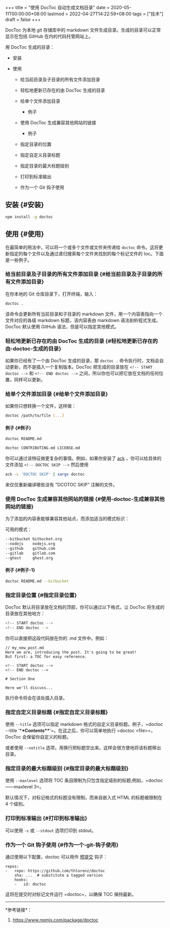 +++
title = "使用 DocToc 自动生成文档目录"
date = 2020-05-11T00:00:00+08:00
lastmod = 2022-04-27T14:22:59+08:00
tags = ["技术"]
draft = false
+++

DocToc 为本地 git 存储库中的 markdown 文件生成目录。生成的目录可以正常显示在包括 GitHub 在内的代码托管网站上。

用 DocToc 生成的目录：

- 安装
- 使用

  - 给当前目录及子目录的所有文件添加目录
  - 轻松地更新已存在的由 DocToc 生成的目录
  - 给单个文件添加目录

    - 例子

  - 使用 DocToc 生成兼容其他网站的链接

    - 例子

  - 指定目录的位置
  - 指定自定义目录标题
  - 指定目录的最大标题级别
  - 打印到标准输出
  - 作为一个 Git 钩子使用

## 安装 {#安装}

```sh
npm install -g doctoc
```

## 使用 {#使用}

在最简单的用法中，可以将一个或多个文件或文件夹传递给 `doctoc`
命令。这将更新指定的每个文件以及通过递归搜索每个文件夹找到的每个标记文件的
toc。下面是一些例子。

### 给当前目录及子目录的所有文件添加目录 {#给当前目录及子目录的所有文件添加目录}

在你本地的 Git 仓库目录下，打开终端，输入：

```sh
doctoc .
```

该命令会更新所有当前目录和子目录的 markdown
文件，用一个内容表指向一个文件对应的各级 markdown 标题，该内容表由
markdown 语法剖析程式生成。DocToc 默认使用 GitHub 语法，但是可以指定其他模式。

### 轻松地更新已存在的由 DocToc 生成的目录 {#轻松地更新已存在的由-doctoc-生成的目录}

如果你已经有了一个由 DocToc 生成的目录，那 `doctoc .`
命令执行时，文档会自动更新，而不是插入一个复制版本。DocToc
把生成的目录放在 `<!-- START doctoc -->` 和 `<!-- END doctoc -->`
之间，所以你也可以把它放在文档的任何位置，同样可以更新。

### 给单个文件添加目录 {#给单个文件添加目录}

如果你只想转换一个文件，这样做：

```sh
doctoc /path/to/file [...]
```

#### 例子 {#例子}

```sh
doctoc README.md

doctoc CONTRIBUTING.md LICENSE.md
```

你可以通过该特征做更复杂的事情。例如，如果你安装了
[ack](http://beyondgrep.com/) ，你可以给具体的文件添加
`<!-- DOCTOC SKIP -->` 然后使用

```sh
ack -L 'DOCTOC SKIP' | xargs doctoc
```

来仅仅重新编译哪些没有 "DCOTOC SKIP" 注解的文件。

### 使用 DocToc 生成兼容其他网站的链接 {#使用-doctoc-生成兼容其他网站的链接}

为了添加的内容表能够兼容其他站点，而添加适当的模式标识：

可用的模式：

```sh
--bitbucket bitbucket.org
--nodejs    nodejs.org
--github    github.com
--gitlab    gitlab.com
--ghost     ghost.org
```

#### 例子 {#例子-1}

```sh
doctoc README.md --bitbucket
```

### 指定目录位置 {#指定目录位置}

DocToc 默认将目录放在文档的顶部，你可以通过以下格式，让 DocToc
将生成的目录放在其他地方：

```sh
<!-- START doctoc -->
<!-- END doctoc -->
```

你可以直接把这段代码放在你的 .md 文件中。例如：

```text
// my_new_post.md
Here we are, introducing the post. It's going to be great!
But first: a TOC for easy reference.

<!-- START doctoc -->
<!-- END doctoc -->

# Section One

Here we'll discuss...
```

执行命令将会在该处插入目录。

### 指定自定义目录标题 {#指定自定义目录标题}

使用 `--title` 选项可以指定 markdown
格式的自定义目录标题。例子，=doctoc --title '\***\*Contents\*\***'=。在这之后，你可以简单地执行
=doctoc &lt;file&gt;=，DocToc 会保留你自定义的标题。

或者使用 `--notitle`
选项，用换行把标题空出来。这样会很方便地将该标题移出目录。

### 指定目录的最大标题级别 {#指定目录的最大标题级别}

使用 `--maxlevel` 选项将 TOC
条目限制为只包含指定级别的标题;例如，=doctoc——maxlevel 3=。

默认情况下，对标记格式的标题没有限制，而来自嵌入式 HTML 的标题被限制在 4
个级别。

### 打印到标准输出 {#打印到标准输出}

可以使用 `-s` 或 `--stdout` 选项打印到 stdout。

### 作为一个 Git 钩子使用 {#作为一个-git-钩子使用}

通过使用以下配置，doctoc 可以用作 [预提交](http://pre-commit.com/)
钩子：

```text
repos:
-   repo: https://github.com/thlorenz/doctoc
    sha: ...  # substitute a tagged version
    hooks:
    -   id: doctoc
```

这将在提交时对标记文件运行 =doctoc=，以确保 TOC 保持最新。

---

\*参考链接\*：

1.  <https://www.npmjs.com/package/doctoc>
